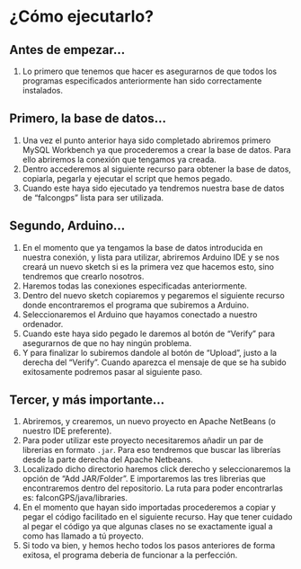 # ¿Cómo ejecutarlo?

## Antes de empezar…

1. Lo primero que tenemos que hacer es asegurarnos de que todos los programas especificados anteriormente han sido correctamente instalados.

## Primero, la base de datos…

1. Una vez el punto anterior haya sido completado abriremos primero MySQL Workbench ya que procederemos a crear la base de datos. Para ello abriremos la conexión que tengamos ya creada.
2. Dentro accederemos al siguiente recurso para obtener la base de datos, copiarla, pegarla y ejecutar el script que hemos pegado.
3. Cuando este haya sido ejecutado ya tendremos nuestra base de datos de “falcongps” lista para ser utilizada.

## Segundo, Arduino…

1. En el momento que ya tengamos la base de datos introducida en nuestra conexión, y lista para utilizar, abriremos Arduino IDE y se nos creará un nuevo sketch si es la primera vez que hacemos esto, sino tendremos que crearlo nosotros.
2. Haremos todas las conexiones especificadas anteriormente.
3. Dentro del nuevo sketch copiaremos y pegaremos el siguiente recurso donde encontraremos el programa que subiremos a Arduino.
4. Seleccionaremos el Arduino que hayamos conectado a nuestro ordenador.
5. Cuando este haya sido pegado le daremos al botón de “Verify” para asegurarnos de que no hay ningún problema.
6. Y para finalizar lo subiremos dandole al botón de “Upload”, justo a la derecha del “Verify”. Cuando aparezca el mensaje de que se ha subido exitosamente podremos pasar al siguiente paso.

## Tercer, y más importante…

1. Abriremos, y crearemos, un nuevo proyecto en Apache NetBeans (o nuestro IDE preferente).
2. Para poder utilizar este proyecto necesitaremos añadir un par de librerias en formato `.jar`. Para eso tendremos que buscar las librerías desde la parte derecha del Apache Netbeans.
3. Localizado dicho directorio haremos click derecho y seleccionaremos la opción de “Add JAR/Folder”. E importaremos las tres librerias que encontraremos dentro del repositorio. La ruta para poder encontrarlas es: falconGPS/java/libraries.
4. En el momento que hayan sido importadas procederemos a copiar y pegar el código facilitado en el siguiente recurso.
Hay que tener cuidado al pegar el código ya que algunas clases no se exactamente igual a como has llamado a tú proyecto.
5. Si todo va bien, y hemos hecho todos los pasos anteriores de forma exitosa, el programa deberia de funcionar a la perfección.
